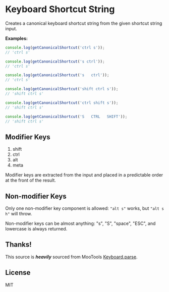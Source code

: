 # Keyboard Shortcut String

Creates a canonical keyboard shortcut string from the given shortcut string input.

**Examples:**

```js
console.log(getCanonicalShortcut('ctrl s'));
// 'ctrl s'

console.log(getCanonicalShortcut('s ctrl'));
// 'ctrl s'

console.log(getCanonicalShortcut('s   ctrl'));
// 'ctrl s'

console.log(getCanonicalShortcut('shift ctrl s'));
// 'shift ctrl s'

console.log(getCanonicalShortcut('ctrl shift s'));
// 'shift ctrl s'

console.log(getCanonicalShortcut('S   CTRL   SHIFT'));
// 'shift ctrl s'
```

## Modifier Keys

1. shift
2. ctrl
3. alt
4. meta

Modifier keys are extracted from the input and placed in a predictable order at
the front of the result.

## Non-modifier Keys

Only one non-modifier key component is allowed: `"alt s"` works, but `"alt s h"`
will throw.

Non-modifier keys can be almost anything: "s", "S", "space", "ESC", and lowercase
is always returned.

## Thanks!

This source is ***heavily*** sourced from MooTools [Keyboard.parse](https://github.com/mootools/mootools-more/blob/ba6e35a49ecfcb3e39e95ca862594decbe607181/Source/Interface/Keyboard.js#L169-L204).


## License

MIT